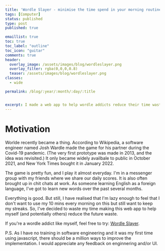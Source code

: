 ```yaml
---
title: 'Wordle Slayer - minimise the time spend in your morning routine.'
tags: [Computer]
status: published
type: post
published: true

emaillist: true
toc: true
toc_label: "outline"
toc_icon: "guitar"
comments: true
header:
  overlay_image: /assets/images/blog/wordleslayer.png
  overlay_filter: rgba(0,0,0,0.8)
  teaser: /assets/images/blog/wordleslayer.png
classes:
  - wide

permalink: /blog/:year/:month/:day/:title


excerpt: I made a web app to help wordle addicts reduce their time wasted everyday.
--- 
```


# Motivation

Worlde recently became a thing. According to Wikipedia, a software engineer named Josh Wardle made the game for his partner during the Covid-19 pandemic. (The very first prototype was made in 2013, and the idea was revisited.) It only became widely availbale to public in October 2021, and New York Times bought it in January 2022.

The game is pretty fun, and I play it almost everyday. I'm in a messenger group with my friends where we share our daily scores. It is also often brought up in chit chats at work. As someone learning English as a foreign language, I've got to learn new words over the past several months.

Everything is good. But still, I have realised that I'm lazy enough to feel that I don't want to use my 10 mins every morning on this but still want to keep my streaks. So, I've decided to waste my time making this web app to help myself (and potentially others) reduce the future waste.

If you're a wordle addict like myself, feel free to try: <a href="https://yukifujishima.com/wordleslayer" target="_blank">Wordle Slayer</a>.

P.S. As I have no training in software engineering and it was my first time using javascript, there should be a million ways to improve the implementation. I would appreciate any feedback on enginnering and/or UI.
